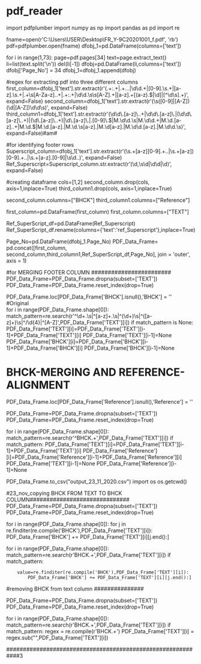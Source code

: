 # pdf_reader

import pdfplumber
import numpy as np
import pandas as pd
import re

fname=open(r'C:\Users\USER\Desktop\FR_Y-9C20201001_f.pdf', 'rb')
pdf=pdfplumber.open(fname)
dfobj_1=pd.DataFrame(columns=['text'])

for i in range(1,73):
    page=pdf.pages[34]
    text=page.extract_text()
    li=list(text.split('\n'))
    del(li[-1])
    dfobj=pd.DataFrame(li,columns=['text'])
    dfobj['Page_No'] = 34
    dfobj_1=dfobj_1.append(dfobj)



#regex for extracting pdf into three different columns
first_column=dfobj_1['text'].str.extract(r'(.+:.+|.+\.\.\.|\d\d.+|[0-9]\.\s.+|[a-z]\.\s.+|.+\s[A-Za-z]\..+|.+:.+|\d\d\.\s\s[A-Z].+|[a-z].+[(a-z).$|\d]|[^\d\s].+)', expand=False)
second_column=dfobj_1['text'].str.extract(r'(\s([0-9]|[A-Z])(\d|[A-Z])\d\d\s)', expand=False)
third_column1=dfobj_1['text'].str.extract(r'(\d\d\.[a-z]\..+|\d\d\.[a-z]\.|(\d\d\.[a-z]\..+)|(\d\.[a-z]\..+)|\d\.[a-z]\.|.[0-9]\.$|M\.\d\d\.\s|M\.\d\d.+|M\.\d\.[a-z]\..+|M\.\d\.$|M\.\d\.[a-z]\.|M\.\d\.\s[a-z]\.|M\.\d[a-z]\.|M\.\d\d\.[a-z]\.|M\.\d\d\.\s)', expand=False)#am#

#for identifying footer rows
Superscript_column=dfobj_1['text'].str.extract(r'(\s.+[a-z][0-9].+\.\.|\s.+[a-z]\)[0-9].+\.\.|\s.+[a-z]\.[0-9]|\s\d\.\.)', expand=False)
Ref_Superscript=Superscript_column.str.extract(r'(\d\,\s\d|\d\d|\d)', expand=False)


#creating dataframe 
cols=[1,2]
second_column.drop(cols, axis=1,inplace=True)
third_column1.drop(cols, axis=1,inplace=True)

second_column.columns=["BHCK"]
third_column1.columns=["Reference"]

first_column=pd.DataFrame(first_column)
first_column.columns=["TEXT"]

Ref_SuperScript_df=pd.DataFrame(Ref_Superscript) 
Ref_SuperScript_df.rename(columns={'text':'ref_Superscript'},inplace=True)

Page_No=pd.DataFrame(dfobj_1.Page_No)
PDF_Data_Frame= pd.concat([first_column, second_column,third_column1,Ref_SuperScript_df,Page_No], join = 'outer', axis = 1)

#for MERGING FOOTER COLUMN   ########################
PDF_Data_Frame=PDF_Data_Frame.dropna(subset=['TEXT'])
PDF_Data_Frame=PDF_Data_Frame.reset_index(drop=True)




PDF_Data_Frame.loc[PDF_Data_Frame['BHCK'].isnull(),'BHCK'] = ''
    #Original      
for i in range(PDF_Data_Frame.shape[0]):
    match_pattern=re.search(r'^\d+\.\s|^[a-z]+\.\s|^\(\d+\)\s|^\([a-z]+\)\s|^\/\d{4}|^[A-Z]',PDF_Data_Frame['TEXT'][i])
    if match_pattern is None:
        PDF_Data_Frame['TEXT'][i]=PDF_Data_Frame['TEXT'][i-1]+PDF_Data_Frame['TEXT'][i]
        PDF_Data_Frame['TEXT'][i-1]=None
        PDF_Data_Frame['BHCK'][i]=PDF_Data_Frame['BHCK'][i-1]+PDF_Data_Frame['BHCK'][i]
        PDF_Data_Frame['BHCK'][i-1]=None
        
# BHCK-MERGING AND REFERENCE-ALIGNMENT ##########################################
PDF_Data_Frame.loc[PDF_Data_Frame['Reference'].isnull(),'Reference'] = ''

PDF_Data_Frame=PDF_Data_Frame.dropna(subset=['TEXT'])
PDF_Data_Frame=PDF_Data_Frame.reset_index(drop=True)


for i in range(PDF_Data_Frame.shape[0]):
    match_pattern=re.search(r'^BHCK.+',PDF_Data_Frame['TEXT'][i])
    if match_pattern:
        PDF_Data_Frame['TEXT'][i]=PDF_Data_Frame['TEXT'][i-1]+PDF_Data_Frame['TEXT'][i]
        PDF_Data_Frame['Reference'][i]=PDF_Data_Frame['Reference'][i-1]+PDF_Data_Frame['Reference'][i]
        PDF_Data_Frame['TEXT'][i-1]=None
        PDF_Data_Frame['Reference'][i-1]=None

PDF_Data_Frame.to_csv("output_23_11_2020.csv")
import os
os.getcwd()
        
        
#23_nov_copying BHCK FROM TEXT TO BHCK COLUMN##############################
PDF_Data_Frame=PDF_Data_Frame.dropna(subset=['TEXT'])
PDF_Data_Frame=PDF_Data_Frame.reset_index(drop=True)

for i in range(PDF_Data_Frame.shape[0]):
    for j in re.finditer(re.compile('BHCK'),PDF_Data_Frame['TEXT'][i]):
        PDF_Data_Frame['BHCK'] += PDF_Data_Frame['TEXT'][i][j.end():]
       
for i in range(PDF_Data_Frame.shape[0]):
    match_pattern=re.search(r'BHCK.+',PDF_Data_Frame['TEXT'][i])
    if match_pattern:
        
        value=re.finditer(re.compile('BHCK'),PDF_Data_Frame['TEXT'][i]):
            PDF_Data_Frame['BHCK'] += PDF_Data_Frame['TEXT'][i][j.end():]
        

#removing BHCK from text column ###############

PDF_Data_Frame=PDF_Data_Frame.dropna(subset=['TEXT'])
PDF_Data_Frame=PDF_Data_Frame.reset_index(drop=True)

for i in range(PDF_Data_Frame.shape[0]):
    match_pattern=re.search(r'BHCK.+',PDF_Data_Frame['TEXT'][i])
    if match_pattern:
        regex = re.compile(r'BHCK.+')
        PDF_Data_Frame['TEXT'][i] = regex.sub("",PDF_Data_Frame['TEXT'][i])
        
############################################################3
        

        
